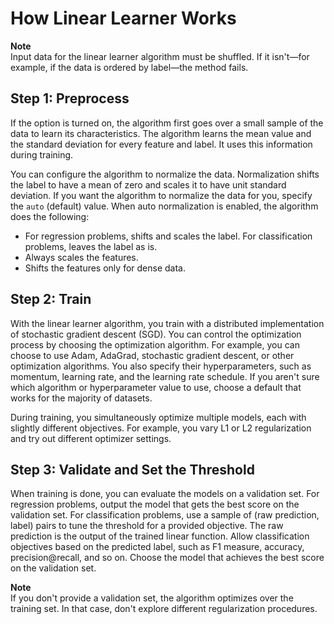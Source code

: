 # How Linear Learner Works<a name="ll_how-it-works"></a>

**Note**  
Input data for the linear learner algorithm must be shuffled\. If it isn't—for example, if the data is ordered by label—the method fails\. 

## Step 1: Preprocess<a name="step1-preprocessing"></a>

If the option is turned on, the algorithm first goes over a small sample of the data to learn its characteristics\. The algorithm learns the mean value and the standard deviation for every feature and label\. It uses this information during training\. 

You can configure the algorithm to normalize the data\. Normalization shifts the label to have a mean of zero and scales it to have unit standard deviation\. If you want the algorithm to normalize the data for you, specify the `auto` \(default\) value\. When auto normalization is enabled, the algorithm does the following: 
+ For regression problems, shifts and scales the label\. For classification problems, leaves the label as is\.
+ Always scales the features\.
+ Shifts the features only for dense data\.

## Step 2: Train<a name="step2-training"></a>

With the linear learner algorithm, you train with a distributed implementation of stochastic gradient descent \(SGD\)\. You can control the optimization process by choosing the optimization algorithm\. For example, you can choose to use Adam, AdaGrad, stochastic gradient descent, or other optimization algorithms\. You also specify their hyperparameters, such as momentum, learning rate, and the learning rate schedule\. If you aren't sure which algorithm or hyperparameter value to use, choose a default that works for the majority of datasets\. 

During training, you simultaneously optimize multiple models, each with slightly different objectives\. For example, you vary L1 or L2 regularization and try out different optimizer settings\. 

## Step 3: Validate and Set the Threshold<a name="step3-validation"></a>

When training is done, you can evaluate the models on a validation set\. For regression problems, output the model that gets the best score on the validation set\. For classification problems, use a sample of \(raw prediction, label\) pairs to tune the threshold for a provided objective\. The raw prediction is the output of the trained linear function\. Allow classification objectives based on the predicted label, such as F1 measure, accuracy, precision@recall, and so on\. Choose the model that achieves the best score on the validation set\. 

**Note**  
If you don't provide a validation set, the algorithm optimizes over the training set\. In that case, don't explore different regularization procedures\. 